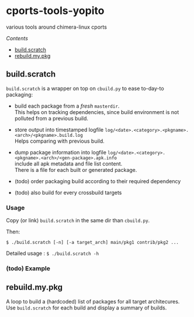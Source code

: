 # cports-tools-yopito

various tools around chimera-linux cports

*Contents*

* [build.scratch](#build.scratch)
* [rebuild.my.pkg](#rebuild.my.pkg)

<a id="build.scratch"></a>
## build.scratch

`build.scratch` is a wrapper on top on `cbuild.py` to ease to-day-to packaging: 

* build each package from a *fresh* `masterdir`.  
  This helps on tracking dependencies, since build environment is not polluted
  from a previous build.

* store output into timestamped logfile `log/<date>.<category>.<pkgname>.<arch>/<pkgname>.build.log`  
  Helps comparing with previous build.

* dump package information into logfile `log/<date>.<category>.<pkgname>.<arch>/<gen-package>.apk.info`  
  include all apk metadata and file list content.  
  There is a file for each built or generated package.

* (todo) order packaging build according to their required dependency

* (todo) also build for every crossbuild targets


### Usage

Copy (or link) `build.scratch` in the same dir than `cbuild.py`.

Then:
```
$ ./build.scratch [-n] [-a target_arch] main/pkg1 contrib/pkg2 ...
```
Detailed usage : `$ ./build.scratch -h`

### (todo) Example


<a id="rebuild.my.pkg"></a>
## rebuild.my.pkg

A loop to build a (hardcoded) list of packages for all target architecures.  
Use `build.scratch` for each build and display a summary of builds.

